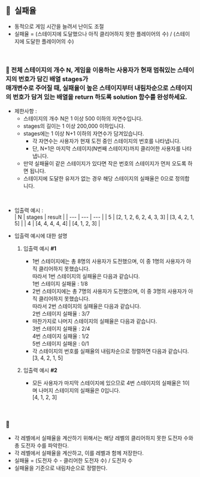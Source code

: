 ## **🧸  실패율**

- 동적으로 게임 시간을 늘려서 난이도 조절
- 실패율 = (스테이지에 도달했으나 아직 클리어하지 못한 플레이어의 수) / (스테이지에 도달한 플레이어의 수)
<br/>

### **🚪 전체 스테이지의 개수 N, 게임을 이용하는 사용자가 현재 멈춰있는 스테이지의 번호가 담긴 배열 stages가 <br/> 매개변수로 주어질 때, 실패율이 높은 스테이지부터 내림차순으로 스테이지의 번호가 담겨 있는 배열을 return 하도록 solution 함수를 완성하세요.**

- 제한사항 :
    - 스테이지의 개수 N은 1 이상 500 이하의 자연수입니다.
    - stages의 길이는 1 이상 200,000 이하입니다.
    - stages에는 1 이상 N+1 이하의 자연수가 담겨있습니다.
        - 각 자연수는 사용자가 현재 도전 중인 스테이지의 번호를 나타냅니다.
        - 단, N+1은 마지막 스테이지(N번째 스테이지)까지 클리어한 사용자를 나타냅니다.
    - 만약 실패율이 같은 스테이지가 있다면 작은 번호의 스테이지가 먼저 오도록 하면 됩니다.
    - 스테이지에 도달한 유저가 없는 경우 해당 스테이지의 실패율은 0으로 정의합니다. <br/>
<br/>

- 입출력 예시 : <br/>
    | N | stages | result |
    | --- | --- | --- |
    | 5 | [2, 1, 2, 6, 2, 4, 3, 3] | [3, 4, 2, 1, 5] |
    | 4 | [4, 4, 4, 4, 4] | [4, 1, 2, 3] |

- 입출력 예시에 대한 설명

    1. 입출력 예시 **#1**
        - 1번 스테이지에는 총 8명의 사용자가 도전했으며, 이 중 1명의 사용자가 아직 클리어하지 못했습니다. <br/> 따라서 1번 스테이지의 실패율은 다음과 같습니다. <br/>
        1번 스테이지 실패율 : 1/8
        - 2번 스테이지에는 총 7명의 사용자가 도전했으며, 이 중 3명의 사용자가 아직 클리어하지 못했습니다. <br/> 따라서 2번 스테이지의 실패율은 다음과 같습니다. <br/>
            2번 스테이지 실패율 : 3/7
        - 마찬가지로 나머지 스테이지의 실패율은 다음과 같습니다.<br/>
            3번 스테이지 실패율 : 2/4 <br/>
            4번 스테이지 실패율 : 1/2 <br/>
            5번 스테이지 실패윤 : 0/1 <br/>
        - 각 스테이지의 번호를 실패율의 내림차순으로 정렬하면 다음과 같습니다. <br/>
            [3, 4, 2, 1, 5] <br/>
            
    2. 입출력 예시 **#2**
        - 모든 사용자가 마지막 스테이지에 있으므로 4번 스테이지의 실패율은 1이며 나머지 스테이지의 실패율은 0입니다. <br/>
            [4, 1, 2, 3]
<br/>

### **🔑**

- 각 레벨에서 실패율을 계산하기 위해서는 해당 레벨의 클리어하지 못한 도전자 수와 총 도전자 수를 파악한다.
- 각 레벨에서 실패율을 계산하고, 이를 레벨과 함께 저장한다.
- 실패율 = (도전자 수 - 클리어한 도전자 수) / 도전자 수
- 실패율을 기준으로 내림차순으로 정렬한다.
